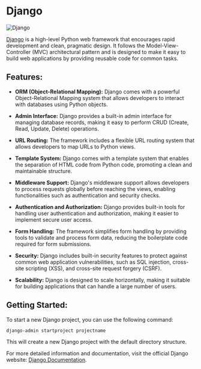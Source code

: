 # Django

![Django](https://www.openapp.ie/wp-content/uploads/2015/03/Django.png)

[Django](https://www.djangoproject.com/) is a high-level Python web framework that encourages rapid development and clean, pragmatic design. It follows the Model-View-Controller (MVC) architectural pattern and is designed to make it easy to build web applications by providing reusable code for common tasks.

## Features:

- **ORM (Object-Relational Mapping):** Django comes with a powerful Object-Relational Mapping system that allows developers to interact with databases using Python objects.

- **Admin Interface:** Django provides a built-in admin interface for managing database records, making it easy to perform CRUD (Create, Read, Update, Delete) operations.

- **URL Routing:** The framework includes a flexible URL routing system that allows developers to map URLs to Python views.

- **Template System:** Django comes with a template system that enables the separation of HTML code from Python code, promoting a clean and maintainable structure.

- **Middleware Support:** Django's middleware support allows developers to process requests globally before reaching the views, enabling functionalities such as authentication and security checks.

- **Authentication and Authorization:** Django provides built-in tools for handling user authentication and authorization, making it easier to implement secure user access.

- **Form Handling:** The framework simplifies form handling by providing tools to validate and process form data, reducing the boilerplate code required for form submissions.

- **Security:** Django includes built-in security features to protect against common web application vulnerabilities, such as SQL injection, cross-site scripting (XSS), and cross-site request forgery (CSRF).

- **Scalability:** Django is designed to scale horizontally, making it suitable for building applications that can handle a large number of users.

## Getting Started:

To start a new Django project, you can use the following command:

```bash
django-admin startproject projectname
```

This will create a new Django project with the default directory structure.

For more detailed information and documentation, visit the official Django website: [Django Documentation](https://docs.djangoproject.com/).